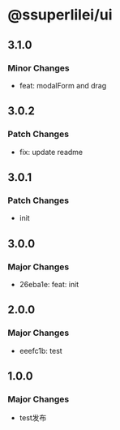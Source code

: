# @ssuperlilei/ui

## 3.1.0

### Minor Changes

- feat: modalForm and drag

## 3.0.2

### Patch Changes

- fix: update readme

## 3.0.1

### Patch Changes

- init

## 3.0.0

### Major Changes

- 26eba1e: feat: init

## 2.0.0

### Major Changes

- eeefc1b: test

## 1.0.0

### Major Changes

- test发布
